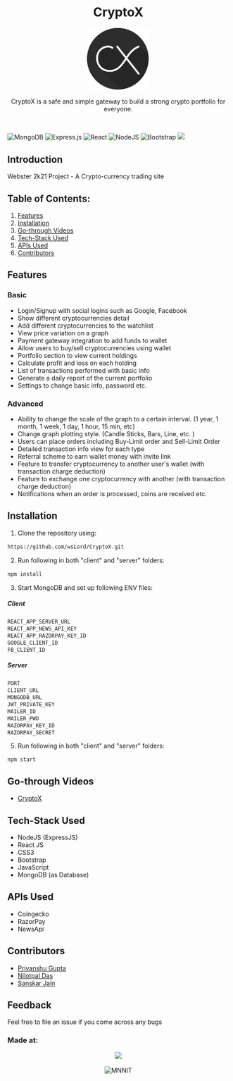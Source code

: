 <h1 align="center">CryptoX</h1>
<p align="center">
<img alt="Logo" width="142px" src="client/src/shared/img/icon.png"/>
</p>

<p align="center">
CryptoX is a safe and simple gateway to build a strong crypto portfolio for everyone.
</p>

<br>

![MongoDB](https://img.shields.io/badge/MongoDB-%234ea94b.svg?style=for-the-badge&logo=mongodb&logoColor=white)
![Express.js](https://img.shields.io/badge/express.js-%23404d59.svg?style=for-the-badge&logo=express&logoColor=%2361DAFB)
![React](https://img.shields.io/badge/react-%2320232a.svg?style=for-the-badge&logo=react&logoColor=%2361DAFB)
![NodeJS](https://img.shields.io/badge/node.js-6DA55F?style=for-the-badge&logo=node.js&logoColor=white)
![Bootstrap](https://img.shields.io/badge/bootstrap-%23563D7C.svg?style=for-the-badge&logo=bootstrap&logoColor=white)
![](https://visitor-badge.laobi.icu/badge?page_id=wsLord.CryptoX)

## Introduction
  Webster 2k21 Project - A Crypto-currency trading site

## Table of Contents:

1) [Features](#fet)
2) [Installation](#install)
3) [Go-through Videos](#gothru)
4) [Tech-Stack Used](#depend)
5) [APIs Used](#apis)
6) [Contributors](#contri)

<a name="fet"></a>
## Features

### Basic
* Login/Signup with social logins such as Google, Facebook
* Show different cryptocurrencies detail
* Add different cryptocurrencies to the watchlist 
* View price variation on a graph
* Payment gateway integration to add funds to wallet
* Allow users to buy/sell cryptocurrencies using wallet
* Portfolio section to view current holdings
* Calculate profit and loss on each holding
* List of transactions performed with basic info
* Generate a daily report of the current portfolio
* Settings to change basic info, password etc.

### Advanced
* Ability to change the scale of the graph to a certain interval. (1 year, 1 month, 1 week, 1 day, 1 hour, 15 min, etc)
* Change graph plotting style. (Candle Sticks, Bars, Line, etc. )
* Users can place orders including Buy-Limit order and Sell-Limit Order
* Detailed transaction info view for each type
* Referral scheme to earn wallet money with invite link
* Feature to transfer cryptocurrency to another user's wallet (with transaction charge deduction)
* Feature to exchange one cryptocurrency with another (with transaction charge deduction)
* Notifications when an order is processed, coins are received etc.

<a name="install"></a> 
## Installation
1) Clone the repository using:
```bash
https://github.com/wsLord/CryptoX.git
```
2) Run following in both "client" and "server" folders:
```bash
npm install 
```
3) Start MongoDB and set up following ENV files:
##### Client
```
REACT_APP_SERVER_URL
REACT_APP_NEWS_API_KEY
REACT_APP_RAZORPAY_KEY_ID
GOOGLE_CLIENT_ID
FB_CLIENT_ID
```
##### Server
```
PORT
CLIENT_URL
MONGODB_URL
JWT_PRIVATE_KEY
MAILER_ID
MAILER_PWD
RAZORPAY_KEY_ID
RAZORPAY_SECRET
```
5) Run following in both "client" and "server" folders:
```bash
npm start
```

<a name="gothru"></a> 
## Go-through Videos

* [CryptoX](https://drive.google.com/file/d/1RKiFWtnve2jbD7SJjtHb0Tqyu-ZN10ge/view?usp=sharing)


<a name="depend"></a>
## Tech-Stack Used

* NodeJS (ExpressJS)
* React JS
* CSS3
* Bootstrap
* JavaScript
* MongoDB (as Database)

<a name="apis"></a>
## APIs Used

* Coingecko
* RazorPay
* NewsApi

<a name="contri"></a>
## Contributors

* [Priyanshu Gupta](https://github.com/wsLord)
* [Nilotpal Das](https://github.com/god-ctrl)
* [Sanskar Jain](https://github.com/skj-7)

## Feedback
Feel free to file an issue if you come across any bugs

### Made at:

<p align="center">
<img width="112px" src="https://scontent.flko4-1.fna.fbcdn.net/v/t39.30808-6/247395021_4810221262322028_8169788296240690130_n.png?_nc_cat=103&ccb=1-5&_nc_sid=09cbfe&_nc_ohc=MjB37MvQffgAX8Xd9Mw&_nc_ht=scontent.flko4-1.fna&oh=00_AT_avrvTgmqCNnrIDrLKz6t8xeIpCaW8rIMo-jOA9GDieQ&oe=61CE5FCA" />
</p>
<p align="center">
<img alt="MNNIT" width="112px" src="http://www.mnnit.ac.in/institutelogo/MNNIT%20(logo)png.png" />
</p>
